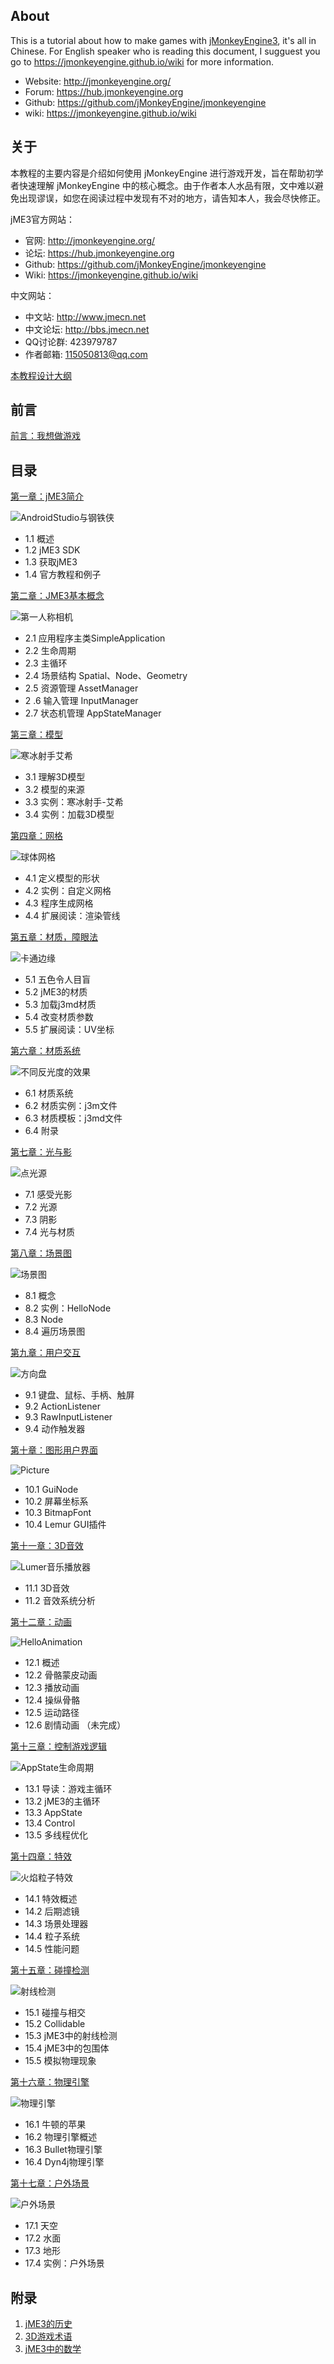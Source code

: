 ## About
This is a tutorial about how to make games with [jMonkeyEngine3](https://jmonkeyengine.org), it's all in Chinese. For English speaker who is reading this document, I sugguest you go to https://jmonkeyengine.github.io/wiki for more information.

* Website: http://jmonkeyengine.org/
* Forum: https://hub.jmonkeyengine.org
* Github: https://github.com/jMonkeyEngine/jmonkeyengine
* wiki: https://jmonkeyengine.github.io/wiki

## 关于

本教程的主要内容是介绍如何使用 jMonkeyEngine 进行游戏开发，旨在帮助初学者快速理解 jMonkeyEngine 中的核心概念。由于作者本人水品有限，文中难以避免出现谬误，如您在阅读过程中发现有不对的地方，请告知本人，我会尽快修正。

jME3官方网站：

* 官网: http://jmonkeyengine.org/
* 论坛: https://hub.jmonkeyengine.org
* Github: https://github.com/jMonkeyEngine/jmonkeyengine
* Wiki: https://jmonkeyengine.github.io/wiki

中文网站：

* 中文站: http://www.jmecn.net
* 中文论坛: http://bbs.jmecn.net
* QQ讨论群: 423979787
* 作者邮箱: 115050813@qq.com

[本教程设计大纲](about-this-tutorial)

## 前言
[前言：我想做游戏](preface-i-want-to-make-game)

## 目录

[第一章：jME3简介](chapter-1-introduce-jme3)

![AndroidStudio与钢铁侠](/content/images/2017/03/android_studio2.png)

* 1.1 概述
* 1.2 jME3 SDK
* 1.3 获取jME3
* 1.4 官方教程和例子

[第二章：JME3基本概念](chapter-2-basic-concepts)

![第一人称相机](/content/images/2017/03/FlyCam.png)

* 2.1 应用程序主类SimpleApplication
* 2.2 生命周期
* 2.3 主循环
* 2.4 场景结构 Spatial、Node、Geometry
* 2.5 资源管理 AssetManager
* 2 .6 输入管理 InputManager
* 2.7 状态机管理 AppStateManager

[第三章：模型](chapter-3-model)

![寒冰射手艾希](/content/images/2017/03/Ashe_AA_4x.png)

* 3.1 理解3D模型
* 3.2 模型的来源
* 3.3 实例：寒冰射手-艾希
* 3.4 实例：加载3D模型

[第四章：网格](chapter-4-mesh)

![球体网格](/content/images/2017/03/sphere.png)

* 4.1 定义模型的形状
* 4.2 实例：自定义网格
* 4.3 程序生成网格
* 4.4 扩展阅读：渲染管线

[第五章：材质，障眼法](chapter-5-material-the-light-magic)

![卡通边缘](/content/images/2017/04/PostCartoonEdge.png)

* 5.1 五色令人目盲
* 5.2 jME3的材质
* 5.3 加载j3md材质
* 5.4 改变材质参数
* 5.5 扩展阅读：UV坐标

[第六章：材质系统](chapter-6-material-system)

![不同反光度的效果](/content/images/2017/04/Materials_shininess.png)

* 6.1 材质系统
* 6.2 材质实例：j3m文件
* 6.3 材质模板：j3md文件
* 6.4 附录

[第七章：光与影](chapter-7-light-and-shadow)

![点光源](/content/images/2017/04/PointLight.png)

* 7.1 感受光影
* 7.2 光源
* 7.3 阴影
* 7.4 光与材质

[第八章：场景图](chapter-8-scene-graph)

![场景图](/content/images/2017/04/SceneGraph.png)

* 8.1 概念
* 8.2 实例：HelloNode
* 8.3 Node
* 8.4 遍历场景图

[第九章：用户交互](chapter-9-user-interaction)

![方向盘](/content/images/2017/05/wheel.png)

* 9.1 键盘、鼠标、手柄、触屏
* 9.2 ActionListener
* 9.3 RawInputListener
* 9.4 动作触发器

[第十章：图形用户界面](chapter-10-graphics-user-interface)

![Picture](/content/images/2017/05/Picture.png)

* 10.1 GuiNode
* 10.2 屏幕坐标系
* 10.3 BitmapFont
* 10.4 Lemur GUI插件

[第十一章：3D音效](chapter-11-3d-audio)

![Lumer音乐播放器](/content/images/2017/05/LemurMusicPlayer.png)

* 11.1 3D音效
* 11.2 音效系统分析

[第十二章：动画](chapter-12-animation)

![HelloAnimation](/content/images/2017/05/HelloAnimation.png)

* 12.1 概述
* 12.2 骨骼蒙皮动画
* 12.3 播放动画
* 12.4 操纵骨骼
* 12.5 运动路径
* 12.6 剧情动画 （未完成）

[第十三章：控制游戏逻辑](chapter-13-controlling-game-logic)

![AppState生命周期](/content/images/2017/06/AppState-Life-Cycle.png)

* 13.1 导读：游戏主循环
* 13.2 jME3的主循环
* 13.3 AppState
* 13.4 Control
* 13.5 多线程优化

[第十四章：特效](chapter-14-special-effects)

![火焰粒子特效](/content/images/2017/06/ParticleFire.png)

* 14.1 特效概述
* 14.2 后期滤镜
* 14.3 场景处理器
* 14.4 粒子系统
* 14.5 性能问题

[第十五章：碰撞检测](chapter-15-collision-detection)

![射线检测](/content/images/2017/06/ray-cast.png)

* 15.1 碰撞与相交
* 15.2 Collidable
* 15.3 jME3中的射线检测
* 15.4 jME3中的包围体
* 15.5 模拟物理现象

[第十六章：物理引擎](chapter-16-physics-engine)

![物理引擎](/content/images/2017/06/Adjusted.png)

* 16.1 牛顿的苹果
* 16.2 物理引擎概述
* 16.3 Bullet物理引擎
* 16.4 Dyn4j物理引擎

[第十七章：户外场景](chapter-17-outdoor-scene)

![户外场景](/content/images/2017/06/outscene.png)

* 17.1 天空
* 17.2 水面
* 17.3 地形
* 17.4 实例：户外场景

## 附录
1. [jME3的历史](appendix-1-jme3-history)
2. [3D游戏术语](appendix-2-3d-game-terminology)
3. [jME3中的数学](appendix-3-math-in-jme3)
